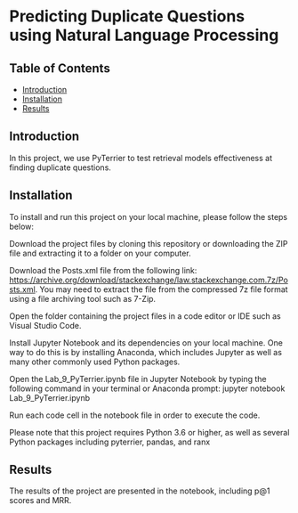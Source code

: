 # Predicting Duplicate Questions using Natural Language Processing

## Table of Contents

- [Introduction](#introduction)
- [Installation](#installation)
- [Results](#results)

## Introduction

In this project, we use PyTerrier to test retrieval models effectiveness at finding duplicate questions.

## Installation

To install and run this project on your local machine, please follow the steps below:

Download the project files by cloning this repository or downloading the ZIP file and extracting it to a folder on your computer.

Download the Posts.xml file from the following link: https://archive.org/download/stackexchange/law.stackexchange.com.7z/Posts.xml. You may need to extract the file from the compressed 7z file format using a file archiving tool such as 7-Zip.

Open the folder containing the project files in a code editor or IDE such as Visual Studio Code.

Install Jupyter Notebook and its dependencies on your local machine. One way to do this is by installing Anaconda, which includes Jupyter as well as many other commonly used Python packages.

Open the Lab_9_PyTerrier.ipynb file in Jupyter Notebook by typing the following command in your terminal or Anaconda prompt: jupyter notebook Lab_9_PyTerrier.ipynb

Run each code cell in the notebook file in order to execute the code.

Please note that this project requires Python 3.6 or higher, as well as several Python packages including pyterrier, pandas, and ranx

## Results

The results of the project are presented in the notebook, including p@1 scores and MRR.
